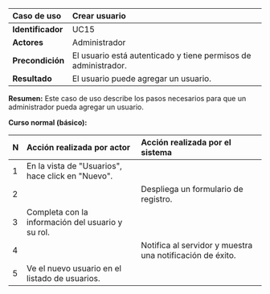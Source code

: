 | **Caso de uso**      | **Crear usuario** |
| :---        | :---        |
| **Identificador**      | UC15 |
| **Actores**      | Administrador |
| **Precondición**   | El usuario está autenticado y tiene permisos de administrador. |
| **Resultado**   | El usuario puede agregar un usuario. |

**Resumen:**
Este caso de uso describe los pasos necesarios para que un administrador pueda agregar un usuario.

**Curso normal (básico):**

| **N**      | **Acción realizada por actor** | **Acción realizada por el sistema** |
| :---        | :---        | :---        |
| 1      | En la vista de "Usuarios", hace click en "Nuevo". |  |
| 2      |  | Despliega un formulario de registro. |
| 3      | Completa con la información del usuario y su rol. |  |
| 4      |  | Notifica al servidor y muestra una notificación de éxito. |
| 5      | Ve el nuevo usuario en el listado de usuarios. |  |

